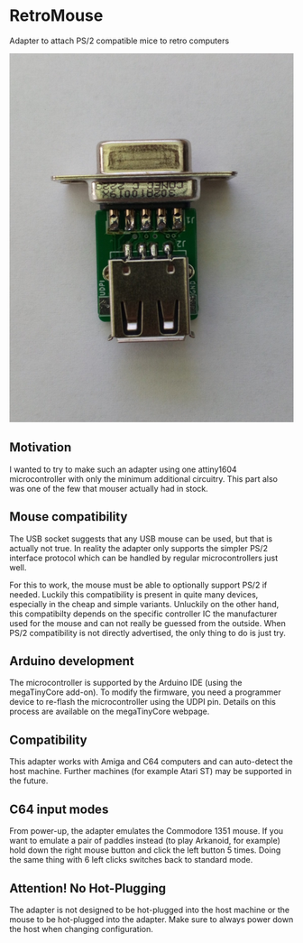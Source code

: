 # RetroMouse
Adapter to attach PS/2 compatible mice to retro computers

![alt text](doc/top.jpg "Top view")

## Motivation

I wanted to try to make such an adapter using one attiny1604 microcontroller 
with only the minimum additional circuitry.
This part also was one of the few that mouser actually had in stock.

## Mouse compatibility

The USB socket suggests that any USB mouse can be used, but that is actually not true. In 
reality the adapter only supports the simpler PS/2 interface protocol which can be handled by
regular microcontrollers just well.

For this to work, the mouse must be able to optionally support PS/2 if needed. Luckily this
compatibility is present in quite many devices, especially in the cheap and simple variants.
Unluckily on the other hand, this compatibilty depends on the specific controller IC the
manufacturer used for the mouse and can not really be guessed from the outside.
When PS/2 compatibility is not directly advertised, the only thing to do is just try.

## Arduino development

The microcontroller is supported by the Arduino IDE (using the megaTinyCore add-on).
To modify the firmware, you need a programmer device to re-flash the microcontroller
using the UDPI pin. Details on this process are available on the megaTinyCore webpage.

## Compatibility

This adapter works with Amiga and C64 computers and can auto-detect the host machine.
Further machines (for example Atari ST) may be supported in the future. 

## C64 input modes

From power-up, the adapter emulates the Commodore 1351 mouse. If you want to 
emulate a pair of paddles instead (to play Arkanoid, for example) hold down the right mouse button 
and click the left button 5 times. Doing the same thing with 6 left clicks switches back
to standard mode.

## Attention! No Hot-Plugging

The adapter is not designed to be hot-plugged into the host machine or the mouse to be hot-plugged
into the adapter. Make sure to always power down the host when changing configuration.
